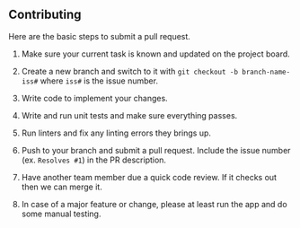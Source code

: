 ## Contributing

Here are the basic steps to submit a pull request.

1. Make sure your current task is known and updated on the project board.

1. Create a new branch and switch to it with `git checkout -b branch-name-iss#` where `iss#` is the issue number.

1. Write code to implement your changes.

1. Write and run unit tests and make sure everything passes.

1. Run linters and fix any linting errors they brings up.

1. Push to your branch and submit a pull request. Include the issue number (ex. `Resolves #1`) in the PR description.

1. Have another team member due a quick code review. If it checks out then we can merge it.

1. In case of a major feature or change, please at least run the app and do some manual testing.
